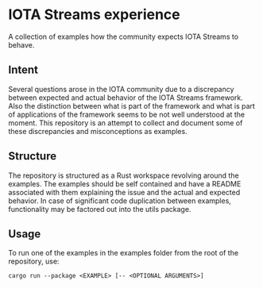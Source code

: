 # IOTA Streams experience
A collection of examples how the community expects IOTA Streams to behave.

## Intent
Several questions arose in the IOTA community due to a discrepancy between expected and actual behavior of the IOTA Streams framework. Also the distinction between what is part of the framework and what is part of applications of the framework seems to be not well understood at the moment. This repository is an attempt to collect and document some of these discrepancies and misconceptions as examples.

## Structure
The repository is structured as a Rust workspace revolving around the examples. The examples should be self contained and have a README associated with them explaining the issue and the actual and expected behavior.
In case of significant code duplication between examples, functionality may be factored out into the utils package.

## Usage
To run one of the examples in the examples folder from the root of the repository, use:
```
cargo run --package <EXAMPLE> [-- <OPTIONAL ARGUMENTS>]
```